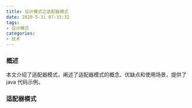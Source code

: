 ```yaml
---
title: 设计模式之适配器模式
date: 2020-5-31 07:33:32
tags:
- 设计模式
categories:
- 技术
---
```


### 概述

本文介绍了适配器模式，阐述了适配器模式的概念、优缺点和使用场景，提供了 java 代码示例。



### 适配器模式



<!-- more -->
